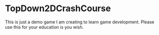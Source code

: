 # TopDown2DCrashCourse
 This is just a demo game I am creating to learn game development. Please use this for your education is you wish.
